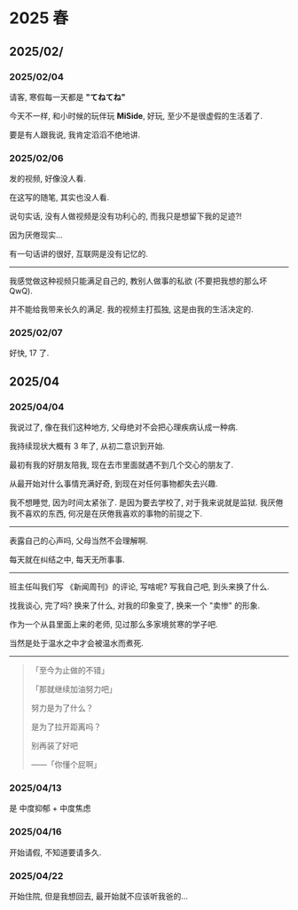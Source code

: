 # 2025 春

## 2025/02/

### 2025/02/04

请客, 寒假每一天都是 **"てねてね"**

今天不一样, 和小时候的玩伴玩 **MiSide**, 好玩, 至少不是很虚假的生活着了.

要是有人跟我说, 我肯定滔滔不绝地讲.

### 2025/02/06

发的视频, 好像没人看.

在这写的随笔, 其实也没人看.

说句实话, 没有人做视频是没有功利心的, 而我只是想留下我的足迹?!

因为厌倦现实...

有一句话讲的很好, 互联网是没有记忆的.

---

我感觉做这种视频只能满足自己的, 教别人做事的私欲 (不要把我想的那么坏QwQ).

并不能给我带来长久的满足. 我的视频主打孤独, 这是由我的生活决定的.

### 2025/02/07

好快, 17 了.

## 2025/04

### 2025/04/04

我说过了, 像在我们这种地方, 父母绝对不会把心理疾病认成一种病.

我持续现状大概有 3 年了, 从初二意识到开始.

最初有我的好朋友陪我, 现在去市里面就遇不到几个交心的朋友了.

从最开始对什么事情充满好奇, 到现在对任何事物都失去兴趣.

我不想睡觉, 因为时间太紧张了. 是因为要去学校了, 对于我来说就是监狱. 我厌倦我不喜欢的东西, 何况是在厌倦我喜欢的事物的前提之下.

---

表露自己的心声吗, 父母当然不会理解啊.

每天就在纠结之中, 每天无所事事.

---

班主任叫我们写 《新闻周刊》的评论, 写啥呢? 写我自己吧, 到头来换了什么.

找我谈心, 完了吗? 换来了什么, 对我的印象变了, 换来一个 "卖惨" 的形象.

作为一个从县里面上来的老师, 见过那么多家境贫寒的学子吧.

当然是处于温水之中才会被温水而煮死.

---

> 「至今为止做的不错」
>
> 「那就继续加油努力吧」
>
> 努力是为了什么？
>
> 是为了拉开距离吗？
>
> 别再装了好吧
>
> ——「你懂个屁啊」

### 2025/04/13

是 中度抑郁 + 中度焦虑

### 2025/04/16

开始请假, 不知道要请多久.

### 2025/04/22

开始住院, 但是我想回去, 最开始就不应该听我爸的...

